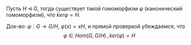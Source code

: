 Пусть $H \triangleleft G$, тогда существует такой гомоморфизм $\varphi$ (канонический гомоморфизм), что $ker \varphi = H$.

Док-во:
$\varphi: G \rightarrow G/H$, $\varphi(x) = xH$,
и прямой проверкой убеждаемся, что
$$
\varphi \in Hom(G, G/H)\,,
ker(\varphi) = H
$$

